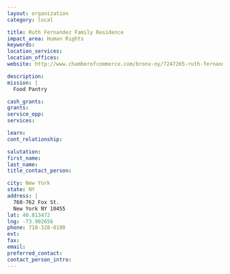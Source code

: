 ```yaml
---
layout: organization
category: local

title: Ruth Fernandez Family Residence
impact_area: Human Rights
keywords: 
location_services: 
location_offices: 
website: http://www.chamberofcommerce.com/bronx-ny/7247265-ruth-fernandez-family-residence/

description: 
mission: |
  Food Pantry

cash_grants: 
grants: 
service_opp: 
services: 

learn: 
cont_relationship: 

salutation: 
first_name: 
last_name: 
title_contact_person: 

city: New York
state: NY
address: |
  760-762 Fox St.  
  New York NY 10455
lat: 40.813472
lng: -73.902656
phone: 718-328-8180
ext: 
fax: 
email: 
preferred_contact: 
contact_person_intro: 
---
```

